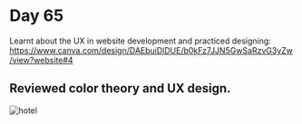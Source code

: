 # Day 65

Learnt about the UX in website development and practiced designing: https://www.canva.com/design/DAEbuiDlDUE/b0kFz7JJN5GwSaRzvG3yZw/view?website#4

## Reviewed color theory and UX design.


![hotel](hotel.gif)
